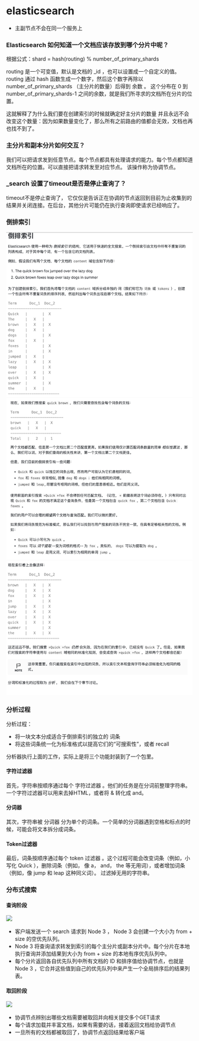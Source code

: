 # elasticsearch

- 主副节点不会在同一个服务上

###  Elasticsearch 如何知道一个文档应该存放到哪个分片中呢？
根据公式：shard = hash(routing) % number_of_primary_shards

routing 是一个可变值，默认是文档的 _id ，也可以设置成一个自定义的值。
routing 通过 hash 函数生成一个数字，然后这个数字再除以 number_of_primary_shards （主分片的数量）后得到 余数 。
这个分布在 0 到 number_of_primary_shards-1 之间的余数，就是我们所寻求的文档所在分片的位置。

这就解释了为什么我们要在创建索引的时候就确定好主分片的数量 并且永远不会改变这个数量：因为如果数量变化了，那么所有之前路由的值都会无效，文档也再也找不到了。

### 主分片和副本分片如何交互？
我们可以把请求发到任意节点。每个节点都具有处理请求的能力。每个节点都知道文档所在的位置。可以直接把请求转发至对应节点。
该操作称为协调节点。


### _search 设置了timeout是否是停止查询了？
timeout不是停止查询了， 它仅仅是告诉正在协调的节点返回到目前为止收集到的结果并关闭连接。在后台，其他分片可能仍在执行查询即使请求已经响应了。

### 倒排索引
![](./dpsy1.png)
![](./dpsy2.png)
![](./dpsy3.png)
### 分析过程
分析过程：
- 将一块文本分成适合于倒排索引的独立的 词条
- 将这些词条统一化为标准格式以提高它们的“可搜索性”，或者 recall

分析器执行上面的工作，实际上是将三个功能封装到了一个包里。

#### 字符过滤器
首先，字符串按顺序通过每个 字符过滤器 。他们的任务是在分词前整理字符串。一个字符过滤器可以用来去掉HTML，或者将 & 转化成 and。
#### 分词器
其次，字符串被 分词器 分为单个的词条。一个简单的分词器遇到空格和标点的时候，可能会将文本拆分成词条。
#### Token过滤器
最后，词条按顺序通过每个 token 过滤器 。这个过程可能会改变词条（例如，小写化 Quick ），删除词条（例如， 像 a， and， the 等无用词），或者增加词条（例如，像 jump 和 leap 这种同义词）。
过滤掉无用的字符串。

### 分布式搜索
#### 查询阶段
![](https://www.elastic.co/guide/cn/elasticsearch/guide/current/images/elas_0901.png)

- 客户端发送一个 search 请求到 Node 3 ， Node 3 会创建一个大小为 from + size 的空优先队列。
- Node 3 将查询请求转发到索引的每个主分片或副本分片中。每个分片在本地执行查询并添加结果到大小为 from + size 的本地有序优先队列中。
- 每个分片返回各自优先队列中所有文档的 ID 和排序值给协调节点，也就是 Node 3 ，它合并这些值到自己的优先队列中来产生一个全局排序后的结果列表。

#### 取回阶段
![](https://www.elastic.co/guide/cn/elasticsearch/guide/current/images/elas_0902.png)
- 协调节点辨别出哪些文档需要被取回并向相关提交多个GET请求
- 每个请求加载并丰富文档，如果有需要的话，接着返回文档给协调节点
- 一旦所有的文档都被取回了，协调节点返回结果给客户端
